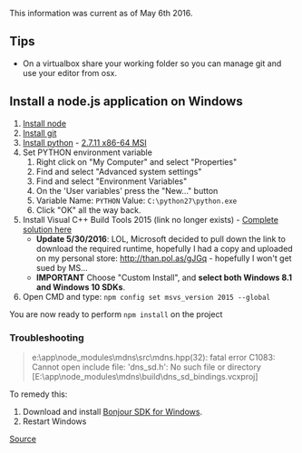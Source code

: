 
This information was current as of May 6th 2016.

## Tips

* On a virtualbox share your working folder so you can manage git and use your editor from osx.

## Install a node.js application on Windows

1. [Install node](https://nodejs.org/)
1. [Install git](https://git-scm.com/download/win)
1. [Install python](https://www.python.org/downloads/windows/) - [2.7.11 x86-64 MSI](https://www.python.org/ftp/python/2.7.11/python-2.7.11.amd64.msi)
1. Set PYTHON environment variable
    1. Right click on "My Computer" and select "Properties"
    1. Find and select "Advanced system settings"
    1. Find and select "Environment Variables"
    1. On the 'User variables' press the "New..." button
    1. Variable Name: `PYTHON` Value: `C:\python27\python.exe`
    1. Click "OK" all the way back.
1. Install Visual C++ Build Tools 2015 (link no longer exists) - [Complete solution here](https://github.com/nodejs/node-gyp/issues/629#issuecomment-153196245)
    * **Update 5/30/2016**: LOL, Microsoft decided to pull down the link to download the required runtime, hopefully I had a copy and uploaded on my personal store: http://than.pol.as/gJGq - hopefully I won't get sued by MS...
    * **IMPORTANT** Choose "Custom Install", and **select both Windows 8.1 and Windows 10 SDKs**.
1. Open CMD and type: `npm config set msvs_version 2015 --global`

You are now ready to perform `npm install` on the project

### Troubleshooting


> e:\app\node_modules\mdns\src\mdns.hpp(32): fatal error C1083: Cannot open include file: 'dns_sd.h': No such file or directory [E:\app\node_modules\mdns\build\dns_sd_bindings.vcxproj]

 To remedy this:

 1. Download and install [Bonjour SDK for Windows](https://developer.apple.com/bonjour/).
 2. Restart Windows

 [Source](https://github.com/agnat/node_mdns/issues/147#issuecomment-189191526)
 
